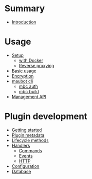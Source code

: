 # Summary
- [Introduction](./index.md)

# Usage
- [Setup](./usage/setup/index.md)
  - [with Docker](./usage/setup/docker.md)
  - [Reverse proxying](./usage/setup/reverse-proxy.md)
- [Basic usage](./usage/basic.md)
- [Encryption](./usage/encryption.md)
- [maubot cli](./usage/cli/index.md)
  - [mbc auth](./usage/cli/auth.md)
  - [mbc build](./usage/cli/build.md)
- [Management API](./management-api.md)

# Plugin development
- [Getting started](./dev/quick-start.md)
- [Plugin metadata](./dev/plugin-metadata.md)
- [Lifecycle methods]()
- [Handlers](./dev/handlers/index.md)
  - [Commands]()
  - [Events](./dev/handlers/events.md)
  - [HTTP]()
- [Configuration]()
- [Database]()
